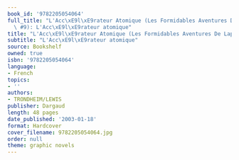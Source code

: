```yaml
---
book_id: '9782205054064'
full_title: "L'Acc\xE9l\xE9rateur Atomique (Les Formidables Aventures De Lapinot,\
  \ #9): L'Acc\xE9l\xE9rateur atomique"
title: "L'Acc\xE9l\xE9rateur Atomique (Les Formidables Aventures De Lapinot, #9)"
subtitle: "L'Acc\xE9l\xE9rateur atomique"
source: Bookshelf
owned: true
isbn: '9782205054064'
language:
- French
topics:
- ''
authors:
- TRONDHEIM/LEWIS
publisher: Dargaud
length: 48 pages
date_published: '2003-01-18'
format: Hardcover
cover_filename: 9782205054064.jpg
order: null
theme: graphic novels
---
```


